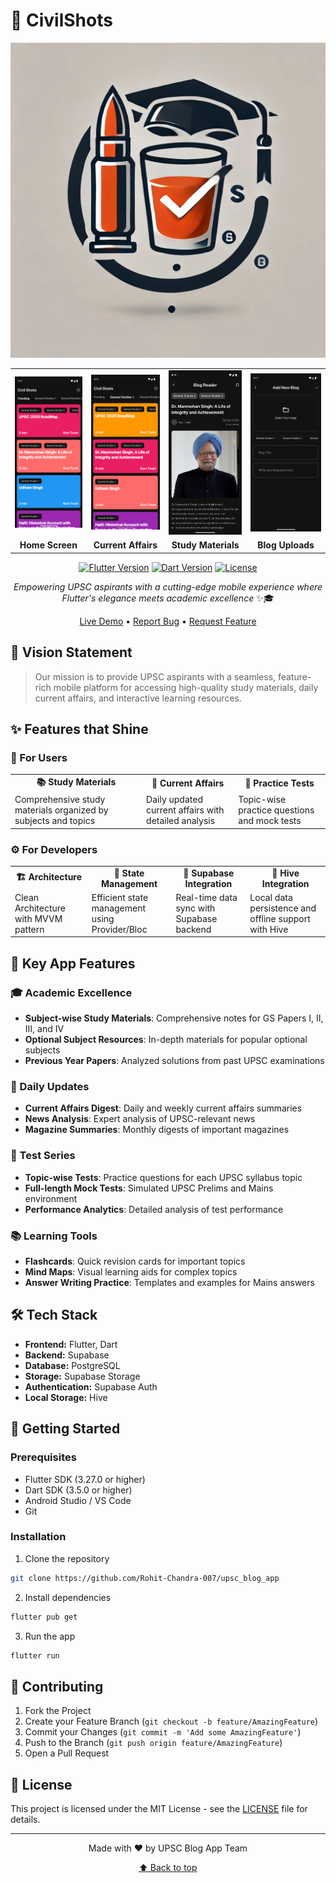 # 🚀 CivilShots

<div align="center">

![Project Logo](assets/images/logo.png)

<table>
    <tr>
        <td><img src="flutter_01.png" alt="Home Screen" width="200"/></td>
        <td><img src="flutter_02.png" alt="Current Affairs" width="200"/></td>
        <td><img src="flutter_03.png" width="200"/></td>
        <td><img src="flutter_04.png" alt="Upload Blogs" width="200"/></td>
    </tr>
    <tr>
        <td align="center"><b>Home Screen</b></td>
        <td align="center"><b>Current Affairs</b></td>
        <td align="center"><b>Study Materials</b></td>
        <td align="center"><b>Blog Uploads</b></td>
    </tr>
</table>

[![Flutter Version](https://img.shields.io/badge/Flutter-3.27.0-blue.svg)](https://flutter.dev/)
[![Dart Version](https://img.shields.io/badge/Dart-3.5.0-blue.svg)](https://dart.dev/)
[![License](https://img.shields.io/badge/License-MIT-green.svg)](LICENSE)

*Empowering UPSC aspirants with a cutting-edge mobile experience where Flutter's elegance meets academic excellence* ✨🎓

[Live Demo](https://upscdemo.example.com) • [Report Bug](https://github.com/Rohit-Chandra-007/upsc_blog_app/issues) • [Request Feature](https://github.com/Rohit-Chandra-007/upsc_blog_app/issues)

</div>

## 🎯 Vision Statement

> Our mission is to provide UPSC aspirants with a seamless, feature-rich mobile platform for accessing high-quality study materials, daily current affairs, and interactive learning resources.

## ✨ Features that Shine

### 🎨 For Users
<table>
    <tr>
        <td align="center"><b>📚 Study Materials</b></td>
        <td align="center"><b>📰 Current Affairs</b></td>
        <td align="center"><b>📝 Practice Tests</b></td>
    </tr>
    <tr>
        <td>Comprehensive study materials organized by subjects and topics</td>
        <td>Daily updated current affairs with detailed analysis</td>
        <td>Topic-wise practice questions and mock tests</td>
    </tr>
</table>

### ⚙️ For Developers
<table>
    <tr>
        <td align="center"><b>🏗️ Architecture</b></td>
        <td align="center"><b>🔄 State Management</b></td>
        <td align="center"><b>🔌 Supabase Integration</b></td>
        <td align="center"><b>🔌 Hive Integration</b></td>
    </tr>
    <tr>
        <td>Clean Architecture with MVVM pattern</td>
        <td>Efficient state management using Provider/Bloc</td>
        <td>Real-time data sync with Supabase backend</td>
        <td>Local data persistence and offline support with Hive</td>
    </tr>
</table>

## 📱 Key App Features

### 🎓 Academic Excellence
- **Subject-wise Study Materials**: Comprehensive notes for GS Papers I, II, III, and IV
- **Optional Subject Resources**: In-depth materials for popular optional subjects
- **Previous Year Papers**: Analyzed solutions from past UPSC examinations

### 📰 Daily Updates
- **Current Affairs Digest**: Daily and weekly current affairs summaries
- **News Analysis**: Expert analysis of UPSC-relevant news
- **Magazine Summaries**: Monthly digests of important magazines

### 📝 Test Series
- **Topic-wise Tests**: Practice questions for each UPSC syllabus topic
- **Full-length Mock Tests**: Simulated UPSC Prelims and Mains environment
- **Performance Analytics**: Detailed analysis of test performance

### 📚 Learning Tools
- **Flashcards**: Quick revision cards for important topics
- **Mind Maps**: Visual learning aids for complex topics
- **Answer Writing Practice**: Templates and examples for Mains answers
## 🛠️ Tech Stack

- **Frontend:** Flutter, Dart
- **Backend:** Supabase
- **Database:** PostgreSQL
- **Storage:** Supabase Storage
- **Authentication:** Supabase Auth
- **Local Storage:** Hive

## 🚀 Getting Started

### Prerequisites

- Flutter SDK (3.27.0 or higher)
- Dart SDK (3.5.0 or higher)
- Android Studio / VS Code
- Git

### Installation

1. Clone the repository
```bash
git clone https://github.com/Rohit-Chandra-007/upsc_blog_app
```

2. Install dependencies
```bash
flutter pub get
```

3. Run the app
```bash
flutter run
```

## 🤝 Contributing

1. Fork the Project
2. Create your Feature Branch (`git checkout -b feature/AmazingFeature`)
3. Commit your Changes (`git commit -m 'Add some AmazingFeature'`)
4. Push to the Branch (`git push origin feature/AmazingFeature`)
5. Open a Pull Request



## 📄 License

This project is licensed under the MIT License - see the [LICENSE](LICENSE) file for details.

---

<div align="center">

Made with ❤️ by UPSC Blog App Team

[⬆ Back to top](#upsc-blog-app)

</div>
